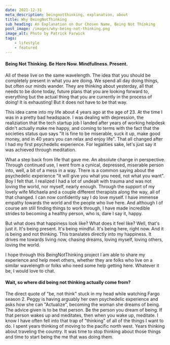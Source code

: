 ```yaml
---
date: 2021-12-31
meta_description: beingnotthinking, explanation, about
title: Why BeingNotThinking
sub_heading: An Explanation on Our Chosen Name, Being Not Thinking
post_image: /images/why-being-not-thinking.png
image_alt: Photo by Patrick Farwick
tags:
    - lifestyle
    - featured
---
```


#### Being Not Thinking. Be Here Now. Mindfullness. Present. 
All of these live on the same wavelength. The idea that you should be completely present in what you are doing. We spend all day doing things, but often our minds wander. They are thinking about yesterday, all that needs to be done today, future plans that you are looking forward to, everything but the actual thing that you are currently in the process of doing! It is exhausting! But it does not have to be that way. 

This idea came into my life about 4 years ago at the age of 23. At the time I was in a pretty bad headspace. I was dealing with depression, the realiziation that the tech startup job I landed after years of working helpdesk didn't actually make me happy, and coming to terms with the fact that the societies status quo says "It is fine to be miserable, suck it up, make good money, and in 40 years you can relax and enjoy life".
That all changed after I had my first psychedelic experience. For legalities sake, let's just say it was achieved through meditation. 

What a step back from life that gave me. An absolute change in perspective. Through continued use, I went from a cynical, depressed, miserable person into, well, a bit of a mess in a way. There is a common saying about the psychedelic experience "It will give you what you need, not what you want". Boy I felt that. I realized I had a lot of undealt with trauma and was not loving the world, nor myself, nearly enough. Through the support of my lovely wife Michaela and a couple different therapists along the way, all of that changed. I can now confidently say I do love myself. I have immense empathy towards the world and the people who live here. And although I of course am still finding things to work through, I have made incredible strides to becoming a healthy person, who is, dare I say it, happy. 

But what does that happiness look like? What does it feel like? Well, that's just it. It's being present. It's being mindful. It's being here, right now. And it is being and not thinking. This translates directly into my happiness. It drives me towards living now, chasing dreams, loving myself, loving others, loving the world. 

I hope through this BeingNotThinking project I am able to share my experience and help meet others, whether they are folks who live on a similar wavelength or folks who need some help getting here. Whatever it be, I would love to chat. 

#### Wait, so where did being not thinking actually come from? 
The direct quote of "be, not think" stuck in my head while watching Fargo season 2. Peggy is having arguably her own psychedelic experience and asks how she can "Actualize", becoming the woman she dreams of being. The advice given is to be that person. Be the person you dream of being. If that person wakes up and meditates, then when you wake up, meditate. I know I have often fell into that trap of "thinking" of all of the things I want to do. I spent years thinking of moving to the pacific north west. Years thinking about traveling the country. It was time to stop thinking about those things and time to start being the me that was doing them. 

